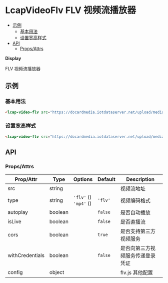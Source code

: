 <!-- 该 README.md 根据 api.yaml 和 docs/*.md 自动生成，为了方便在 GitHub 和 NPM 上查阅。如需修改，请查看源文件 -->

# LcapVideoFlv FLV 视频流播放器

- [示例](#示例)
    - [基本用法](#基本用法)
    - [设置宽高样式](#设置宽高样式)
- [API]()
    - [Props/Attrs](#propsattrs)

**Display**

FLV 视频流播放器

## 示例
### 基本用法

``` html
<lcap-video-flv src="https://docardmedia.iotdataserver.net/upload/media/2020/video/0C64723E852BD5C3CA60BD08C4E2033A.flv" ></lcap-video-flv>
```

### 设置宽高样式

``` html
<lcap-video-flv src="https://docardmedia.iotdataserver.net/upload/media/2020/video/0C64723E852BD5C3CA60BD08C4E2033A.flv" style="width:400px"></lcap-video-flv>
```

## API
### Props/Attrs

| Prop/Attr | Type | Options | Default | Description |
| --------- | ---- | ------- | ------- | ----------- |
| src | string |  |  | 视频流地址 |
| type | string | `'flv'` ()<br/>`'mp4'` () | `'flv'` | 视频编码格式 |
| autoplay | boolean |  | `false` | 是否自动播放 |
| isLive | boolean |  | `false` | 是否直播流 |
| cors | boolean |  | `true` | 是否支持第三方视频服务 |
| withCredentials | boolean |  | `false` | 是否向第三方视频服务传递登录凭证 |
| config | object |  |  | flv.js 其他配置 |

